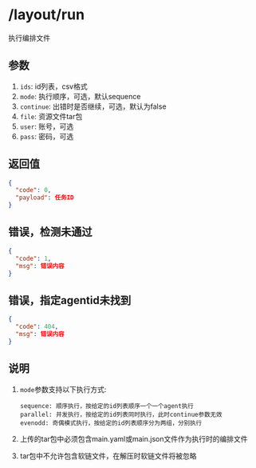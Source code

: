 # /layout/run

执行编排文件

## 参数

1. `ids`: id列表，csv格式
2. `mode`: 执行顺序，可选，默认sequence
3. `continue`: 出错时是否继续，可选，默认为false
4. `file`: 资源文件tar包
5. `user`: 账号，可选
6. `pass`: 密码，可选

## 返回值

```json
{
  "code": 0,
  "payload": 任务ID
}
```

## 错误，检测未通过

```json
{
  "code": 1,
  "msg": 错误内容
}
```

## 错误，指定agentid未找到

```json
{
  "code": 404,
  "msg": 错误内容
}
```

## 说明

1. `mode`参数支持以下执行方式:

       sequence: 顺序执行，按给定的id列表顺序一个一个agent执行
       parallel: 并发执行，按给定的id列表同时执行，此时continue参数无效
       evenodd: 奇偶模式执行，按给定的id列表顺序分为两组，分别执行

2. 上传的tar包中必须包含main.yaml或main.json文件作为执行时的编排文件
3. tar包中不允许包含软链文件，在解压时软链文件将被忽略
